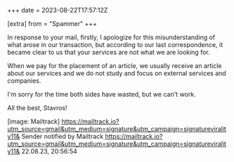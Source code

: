 +++
date = 2023-08-22T17:57:12Z

[extra]
from = "Spammer"
+++

In response to your mail, firstly, I apologize for this misunderstanding of
what arose in our transaction, but according to our last correspondence, it
became clear to us that your services are not what we are looking for.

When we pay for the placement of an article, we usually receive an article
about our services and we do not study and focus on external services and
companies.

I'm sorry for the time both sides have wasted, but we can't work.

All the best, Stavros!

[image: Mailtrack]
<https://mailtrack.io?utm_source=gmail&utm_medium=signature&utm_campaign=signaturevirality11&>
Sender
notified by
Mailtrack
<https://mailtrack.io?utm_source=gmail&utm_medium=signature&utm_campaign=signaturevirality11&>
22.08.23,
20:56:54
